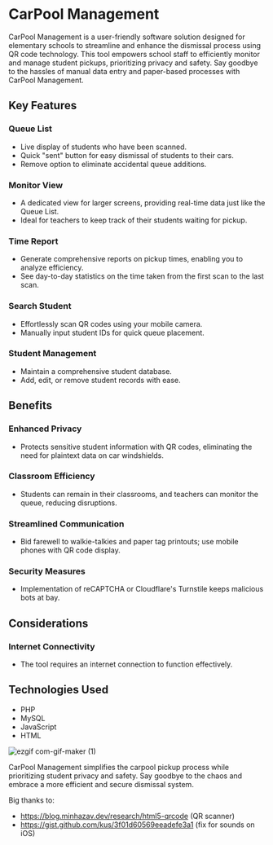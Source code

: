 # CarPool Management

CarPool Management is a user-friendly software solution designed for elementary schools to streamline and enhance the dismissal process using QR code technology. This tool empowers school staff to efficiently monitor and manage student pickups, prioritizing privacy and safety. Say goodbye to the hassles of manual data entry and paper-based processes with CarPool Management.

## Key Features

### Queue List
- Live display of students who have been scanned.
- Quick "sent" button for easy dismissal of students to their cars.
- Remove option to eliminate accidental queue additions.

### Monitor View
- A dedicated view for larger screens, providing real-time data just like the Queue List.
- Ideal for teachers to keep track of their students waiting for pickup.

### Time Report
- Generate comprehensive reports on pickup times, enabling you to analyze efficiency.
- See day-to-day statistics on the time taken from the first scan to the last scan.

### Search Student
- Effortlessly scan QR codes using your mobile camera.
- Manually input student IDs for quick queue placement.

### Student Management
- Maintain a comprehensive student database.
- Add, edit, or remove student records with ease.

## Benefits

### Enhanced Privacy
- Protects sensitive student information with QR codes, eliminating the need for plaintext data on car windshields.

### Classroom Efficiency
- Students can remain in their classrooms, and teachers can monitor the queue, reducing disruptions.

### Streamlined Communication
- Bid farewell to walkie-talkies and paper tag printouts; use mobile phones with QR code display.

### Security Measures
- Implementation of reCAPTCHA or Cloudflare's Turnstile keeps malicious bots at bay.

## Considerations

### Internet Connectivity
- The tool requires an internet connection to function effectively.

## Technologies Used

- PHP
- MySQL
- JavaScript
- HTML

![ezgif com-gif-maker (1)](https://user-images.githubusercontent.com/20650464/209595806-8379244a-5913-49a9-9624-82f82b5b47fe.gif)


CarPool Management simplifies the carpool pickup process while prioritizing student privacy and safety. Say goodbye to the chaos and embrace a more efficient and secure dismissal system.



Big thanks to:
- https://blog.minhazav.dev/research/html5-qrcode (QR scanner)
- https://gist.github.com/kus/3f01d60569eeadefe3a1 (fix for sounds on iOS)



